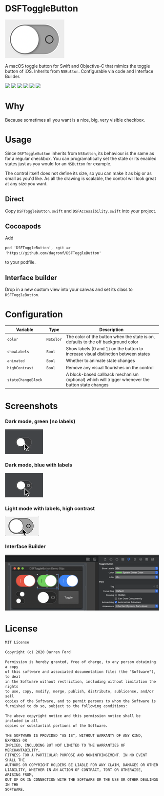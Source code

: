 # DSFToggleButton

![](https://github.com/dagronf/dagronf.github.io/raw/master/art/projects/DSFToggleButton/primary.png)

A macOS toggle button for Swift and Objective-C that mimics the toggle button of iOS. Inherits from `NSButton`. Configurable via code and Interface Builder.

![](https://img.shields.io/github/v/tag/dagronf/DSFToggleButton) ![](https://img.shields.io/badge/macOS-10.9+-red) ![](https://img.shields.io/badge/Swift-5.0-orange.svg)
![](https://img.shields.io/badge/License-MIT-lightgrey) [![](https://img.shields.io/badge/pod-compatible-informational)](https://cocoapods.org) [![](https://img.shields.io/badge/spm-compatible-brightgreen.svg?style=flat)](https://swift.org/package-manager)

# Why

Because sometimes all you want is a nice, big, very visible checkbox.

# Usage

Since `DSFToggleButton` inherits from `NSButton`, its behaviour is the same as for a regular checkbox. You can programatically set the state or its enabled states just as you would for an `NSButton` for example.

The control itself does not define its size, so you can make it as big or as small as you'd like. As all the drawing is scalable, the control will look great at any size you want.

## Direct

Copy `DSFToggleButton.swift` and `DSFAccessibility.swift` into your project.

## Cocoapods

Add 

`pod 'DSFToggleButton', :git => 'https://github.com/dagronf/DSFToggleButton'`

to your podfile.

## Interface builder

Drop in a new custom view into your canvas and set its class to `DSFToggleButton`.  

# Configuration

| Variable  | Type    | Description                                                                       |
|-----------|---------|-----------------------------------------------------------------------------------|
| `color`     | `NSColor` | The color of the button when the state is on, defaults to the off background color |
| `showLabels` | `Bool`    | Show labels (0 and 1) on the button to increase visual distinction between states |
| `animated` | `Bool` | Whether to animate state changes |
| `highContrast` | `Bool` | Remove any visual flourishes on the control |
| `stateChangeBlock` |  | A block-based callback mechanism (optional) which will trigger whenever the button state changes |
# Screenshots

### Dark mode, green (no labels)

![](https://github.com/dagronf/dagronf.github.io/raw/master/art/projects/DSFToggleButton/green_toggle.gif)

### Dark mode, blue with labels

![](https://github.com/dagronf/dagronf.github.io/raw/master/art/projects/DSFToggleButton/blue_toggle_labels.gif)

### Light mode with labels, high contrast

![](https://github.com/dagronf/dagronf.github.io/raw/master/art/projects/DSFToggleButton/gray_toggle_high_contrast.gif)

### Interface Builder

![](https://github.com/dagronf/dagronf.github.io/raw/master/art/projects/DSFToggleButton/interface_builder.png)

# License

```
MIT License

Copyright (c) 2020 Darren Ford

Permission is hereby granted, free of charge, to any person obtaining a copy
of this software and associated documentation files (the "Software"), to deal
in the Software without restriction, including without limitation the rights
to use, copy, modify, merge, publish, distribute, sublicense, and/or sell
copies of the Software, and to permit persons to whom the Software is
furnished to do so, subject to the following conditions:

The above copyright notice and this permission notice shall be included in all
copies or substantial portions of the Software.

THE SOFTWARE IS PROVIDED "AS IS", WITHOUT WARRANTY OF ANY KIND, EXPRESS OR
IMPLIED, INCLUDING BUT NOT LIMITED TO THE WARRANTIES OF MERCHANTABILITY,
FITNESS FOR A PARTICULAR PURPOSE AND NONINFRINGEMENT. IN NO EVENT SHALL THE
AUTHORS OR COPYRIGHT HOLDERS BE LIABLE FOR ANY CLAIM, DAMAGES OR OTHER
LIABILITY, WHETHER IN AN ACTION OF CONTRACT, TORT OR OTHERWISE, ARISING FROM,
OUT OF OR IN CONNECTION WITH THE SOFTWARE OR THE USE OR OTHER DEALINGS IN THE
SOFTWARE.
```
